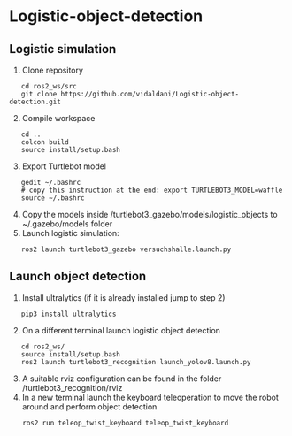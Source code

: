 # Logistic-object-detection

## Logistic simulation
1.  Clone repository
   ```console
      cd ros2_ws/src
      git clone https://github.com/vidaldani/Logistic-object-detection.git
   ```
2.  Compile workspace
   ```console
      cd ..
      colcon build
      source install/setup.bash 
   ```
3.  Export Turtlebot model
   ```console
      gedit ~/.bashrc
      # copy this instruction at the end: export TURTLEBOT3_MODEL=waffle
      source ~/.bashrc
   ```
4.  Copy the models inside /turtlebot3_gazebo/models/logistic_objects to ~/.gazebo/models folder
5.  Launch logistic simulation:
   ```console
      ros2 launch turtlebot3_gazebo versuchshalle.launch.py
   ```
## Launch object detection
1.  Install ultralytics (if it is already installed jump to step 2)
   ```console
      pip3 install ultralytics
   ```
2.  On a different terminal launch logistic object detection
   ```console
      cd ros2_ws/
      source install/setup.bash 
      ros2 launch turtlebot3_recognition launch_yolov8.launch.py
   ```
3. A suitable rviz configuration can be found in the folder /turtlebot3_recognition/rviz
4. In a new terminal launch the keyboard teleoperation to move the robot around and perform object detection
   ```console
   ros2 run teleop_twist_keyboard teleop_twist_keyboard
   ```
